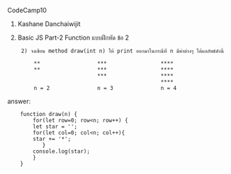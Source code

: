 CodeCamp10  
1. Kashane Danchaiwijit  
2. Basic JS Part-2 Function แบบฝึกหัด  ข้อ 2

        2) จงเขียน method draw(int n) ให้ print ออกมาในกรณีที่ n มีค่าต่างๆ ได้ผลลัพธ์ดังนี้

            **                  ***                 ****
            **                  ***                 ****
                                ***                 ****
                                                    ****
            n = 2               n = 3               n = 4    

answer:
   
        function draw(n) {
            for(let row=0; row<n; row++) {
            let star = '';
            for(let col=0; col<n; col++){
            star += '*';
               }
            console.log(star);
            }
        }